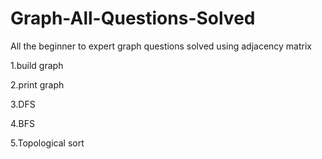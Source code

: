 # Graph-All-Questions-Solved
All the beginner to expert graph questions solved using adjacency matrix


1.build graph

2.print graph

3.DFS

4.BFS

5.Topological sort
